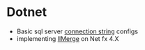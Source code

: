 # Dotnet

- Basic sql server [connection string](connstring.md) configs
- implementing [IlMerge](ilmerge.md) on Net fx 4.X
